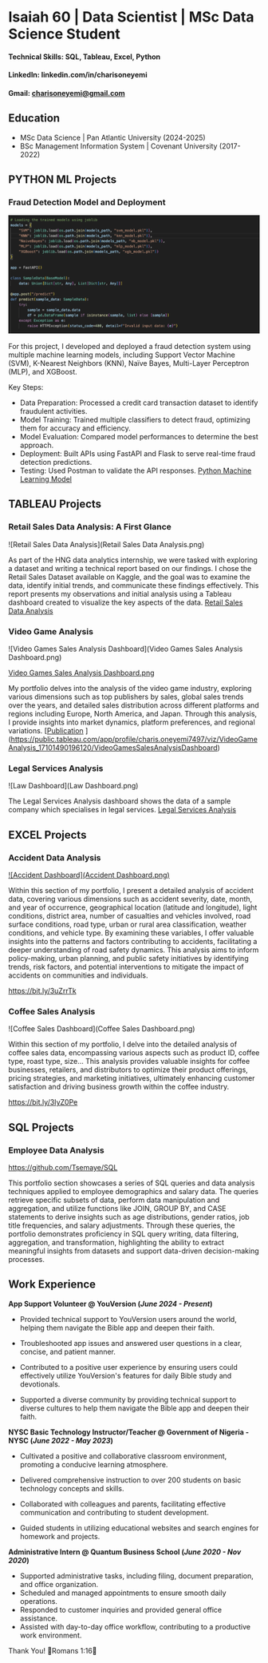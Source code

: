 # Isaiah 60 | Data Scientist | MSc Data Science Student

#### Technical Skills: SQL, Tableau, Excel, Python
#### LinkedIn: linkedin.com/in/charisoneyemi
#### Gmail: charisoneyemi@gmail.com


## Education
- MSc Data Science | Pan Atlantic University (2024-2025)
- BSc Management Information System | Covenant University (2017-2022)


## PYTHON ML Projects
### Fraud Detection Model and Deployment
![model_deployment](model_deployment.png)

For this project, I developed and deployed a fraud detection system using multiple machine learning models, including Support Vector Machine (SVM), K-Nearest Neighbors (KNN), Naïve Bayes, Multi-Layer Perceptron (MLP), and XGBoost.

Key Steps:
- Data Preparation: Processed a credit card transaction dataset to identify fraudulent activities.
- Model Training: Trained multiple classifiers to detect fraud, optimizing them for accuracy and efficiency.
- Model Evaluation: Compared model performances to determine the best approach.
- Deployment: Built APIs using FastAPI and Flask to serve real-time fraud detection predictions.
- Testing: Used Postman to validate the API responses.
[Python Machine Learning Model](https://github.com/Tsemaye/Python-Machine-Learning)


## TABLEAU Projects
### Retail Sales Data Analysis: A First Glance
![Retail Sales Data Analysis](Retail Sales Data Analysis.png)

As part of the HNG data analytics internship, we were tasked with exploring a dataset and writing a technical report based on our findings. I chose the Retail Sales Dataset available on Kaggle, and the goal was to examine the data, identify initial trends, and communicate these findings effectively. This report presents my observations and initial analysis using a Tableau dashboard created to visualize the key aspects of the data.
[Retail Sales Data Analysis](https://charisoneyemi.wordpress.com/2024/06/28/retail-sales-data-analysis-a-first-glance-2/)

### Video Game Analysis
![Video Games Sales Analysis Dashboard](Video Games Sales Analysis Dashboard.png)

[Video Games Sales Analysis Dashboard.png
](https://github.com/Tsemaye/portfolio/blob/main/Video%20Games%20Sales%20Analysis%20Dashboard.png)

My portfolio delves into the analysis of the video game industry, exploring various dimensions such as top publishers by sales, global sales trends over the years, and detailed sales distribution across different platforms and regions including Europe, North America, and Japan. Through this analysis, I provide insights into market dynamics, platform preferences, and regional variations.
[[Publication](https://www.mdpi.com/1424-8220/22/8/3048)
](https://public.tableau.com/app/profile/charis.oneyemi7497/viz/VideoGameAnalysis_17101490196120/VideoGamesSalesAnalysisDashboard)

### Legal Services Analysis
![Law Dashboard](Law Dashboard.png)

The Legal Services Analysis dashboard shows the data of a sample company which specialises in legal services.
[Legal Services Analysis](https://public.tableau.com/views/LawDashboard_17108603340770/Dashboard1)


## EXCEL Projects
### Accident Data Analysis
[![Accident Dashboard](Accident Dashboard.png)
](https://github.com/Tsemaye/portfolio/blob/main/Accident%20Dashboard.png)

Within this section of my portfolio, I present a detailed analysis of accident data, covering various dimensions such as accident severity, date, month, and year of occurrence, geographical location (latitude and longitude), light conditions, district area, number of casualties and vehicles involved, road surface conditions, road type, urban or rural area classification, weather conditions, and vehicle type. By examining these variables, I offer valuable insights into the patterns and factors contributing to accidents, facilitating a deeper understanding of road safety dynamics. This analysis aims to inform policy-making, urban planning, and public safety initiatives by identifying trends, risk factors, and potential interventions to mitigate the impact of accidents on communities and individuals.

https://bit.ly/3uZrrTk


### Coffee Sales Analysis
![Coffee Sales Dashboard](Coffee Sales Dashboard.png)

Within this section of my portfolio, I delve into the detailed analysis of coffee sales data, encompassing various aspects such as product ID, coffee type, roast type, size... This analysis provides valuable insights for coffee businesses, retailers, and distributors to optimize their product offerings, pricing strategies, and marketing initiatives, ultimately enhancing customer satisfaction and driving business growth within the coffee industry.

https://bit.ly/3IyZ0Pe

## SQL Projects
### Employee Data Analysis

https://github.com/Tsemaye/SQL

This portfolio section showcases a series of SQL queries and data analysis techniques applied to employee demographics and salary data. The queries retrieve specific subsets of data, perform data manipulation and aggregation, and utilize functions like JOIN, GROUP BY, and CASE statements to derive insights such as age distributions, gender ratios, job title frequencies, and salary adjustments. Through these queries, the portfolio demonstrates proficiency in SQL query writing, data filtering, aggregation, and transformation, highlighting the ability to extract meaningful insights from datasets and support data-driven decision-making processes.



## Work Experience
  
**App Support Volunteer  @ YouVersion (_June 2024 - Present_)**
- Provided technical support to YouVersion users around the world, helping them navigate the Bible app and deepen their faith.

- Troubleshooted app issues and answered user questions in a clear, concise, and patient manner.

- Contributed to a positive user experience by ensuring users could effectively utilize YouVersion's features for daily Bible study and devotionals.

- Supported a diverse community by providing technical support to diverse cultures to help them navigate the Bible app and deepen their faith.

 
**NYSC Basic Technology Instructor/Teacher  @ Government of Nigeria - NYSC (_June 2022 - May 2023_)**
- Cultivated a positive and collaborative classroom environment, promoting a conducive learning atmosphere.

- Delivered comprehensive instruction to over 200 students on basic technology concepts and skills.

- Collaborated with colleagues and parents, facilitating effective communication and contributing to student development.

- Guided students in utilizing educational websites and search engines for homework and projects.


**Administrative Intern @ Quantum Business School (_June 2020 - Nov 2020_)**
- Supported administrative tasks, including filing, document preparation, and office organization.
- Scheduled and managed appointments to ensure smooth daily operations.
- Responded to customer inquiries and provided general office assistance.
- Assisted with day-to-day office workflow, contributing to a productive work environment.


Thank You!
🌟Romans 1:16🌟
